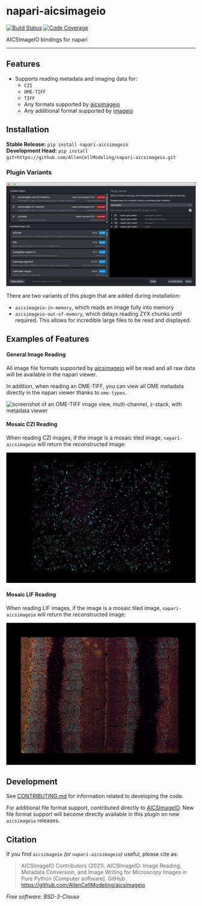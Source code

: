 # napari-aicsimageio

[![Build Status](https://github.com/AllenCellModeling/napari-aicsimageio/workflows/Build%20Master/badge.svg)](https://github.com/AllenCellModeling/napari-aicsimageio/actions)
[![Code Coverage](https://codecov.io/gh/AllenCellModeling/napari-aicsimageio/branch/master/graph/badge.svg)](https://codecov.io/gh/AllenCellModeling/napari-aicsimageio)

AICSImageIO bindings for napari

---

## Features
* Supports reading metadata and imaging data for:
    * `CZI`
    * `OME-TIFF`
    * `TIFF`
    * Any formats supported by [aicsimageio](https://github.com/AllenCellModeling/aicsimageio)
    * Any additional format supported by [imageio](https://github.com/imageio/imageio)

## Installation
**Stable Release:** `pip install napari-aicsimageio`<br>
**Development Head:** `pip install git+https://github.com/AllenCellModeling/napari-aicsimageio.git`

### Plugin Variants

![screenshot of plugin sorter showing that napari-aicsimageio-in-memory should be placed above napari-aicsimageio-out-of-memory](./images/plugin-sorter.png)

There are two variants of this plugin that are added during installation:
* `aicsimageio-in-memory`, which reads an image fully into memory
* `aicsimageio-out-of-memory`, which delays reading ZYX chunks until required.
This allows for incredible large files to be read and displayed.

## Examples of Features

#### General Image Reading

All image file formats supported by
[aicsimageio](https://github.com/AllenCellModeling/aicsimageio) will be read and all
raw data will be available in the napari viewer.

In addition, when reading an OME-TIFF, you can view all OME metadata directly in the
napari viewer thanks to `ome-types`.

![screenshot of an OME-TIFF image view, multi-channel, z-stack, with metadata viewer](./images/ome-tiff-with-metadata-viewer.png)

#### Mosaic CZI Reading

When reading CZI images, if the image is a mosaic tiled image, `napari-aicsimageio`
will return the reconstructed image:

![screenshot of a reconstructed / restitched mosaic tile CZI](./images/tiled-czi.png)

#### Mosaic LIF Reading

When reading LIF images, if the image is a mosaic tiled image, `napari-aicsimageio`
will return the reconstructed image:

![screenshot of a reconstructed / restitched mosaic tile LIF](./images/tiled-lif.png)

## Development
See [CONTRIBUTING.md](CONTRIBUTING.md) for information related to developing the code.

For additional file format support, contributed directly to
[AICSImageIO](https://github.com/AllenCellModeling/aicsimageio).
New file format support will become directly available in this
plugin on new `aicsimageio` releases.

## Citation

If you find `aicsimageio` _(or `napari-aicsimageio`)_ useful, please cite as:

> AICSImageIO Contributors (2021). AICSImageIO: Image Reading, Metadata Conversion, and Image Writing for Microscopy Images in Pure Python [Computer software]. GitHub. https://github.com/AllenCellModeling/aicsimageio

_Free software: BSD-3-Clause_
